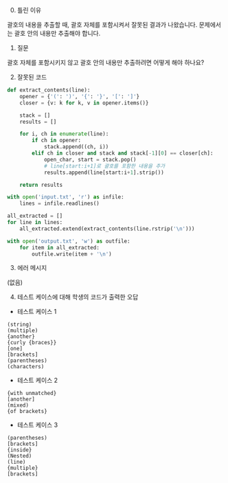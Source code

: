0. 틀린 이유

괄호의 내용을 추출할 때, 괄호 자체를 포함시켜서 잘못된 결과가 나왔습니다. 문제에서는 괄호 안의 내용만 추출해야 합니다.

1. 질문

괄호 자체를 포함시키지 않고 괄호 안의 내용만 추출하려면 어떻게 해야 하나요?

2. 잘못된 코드

```python
def extract_contents(line):
    opener = {'(': ')', '{': '}', '[': ']'}
    closer = {v: k for k, v in opener.items()}

    stack = []
    results = []

    for i, ch in enumerate(line):
        if ch in opener:
            stack.append((ch, i))
        elif ch in closer and stack and stack[-1][0] == closer[ch]:
            open_char, start = stack.pop()
            # line[start:i+1]로 괄호를 포함한 내용을 추가
            results.append(line[start:i+1].strip())  

    return results

with open('input.txt', 'r') as infile:
    lines = infile.readlines()

all_extracted = []
for line in lines:
    all_extracted.extend(extract_contents(line.rstrip('\n')))

with open('output.txt', 'w') as outfile:
    for item in all_extracted:
        outfile.write(item + '\n')
```

3. 에러 메시지

(없음)

4. 테스트 케이스에 대해 학생의 코드가 출력한 오답

- 테스트 케이스 1

```
(string)
(multiple)
{another}
{curly {braces}}
[one]
[brackets]
(parentheses)
(characters)
```

- 테스트 케이스 2

```
{with unmatched}
[another]
(mixed)
{of brackets}
```

- 테스트 케이스 3

```
(parentheses)
[brackets]
{inside}
(Nested)
(line)
{multiple}
[brackets]
```